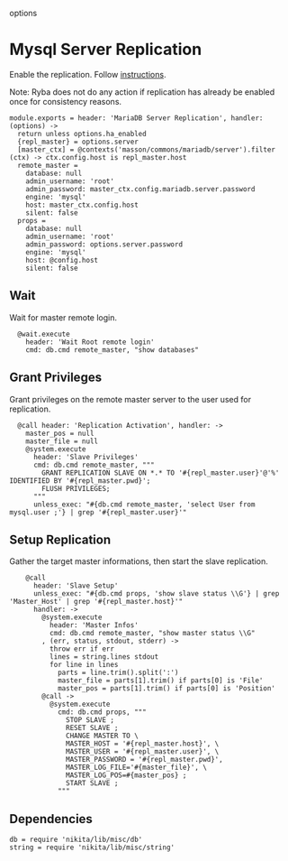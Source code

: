 options
# Mysql Server Replication
Enable the replication.
Follow [instructions](https://www.digitalocean.com/community/tutorials/how-to-set-up-master-slave-replication-in-mysql).

Note: Ryba does not do any action if replication has already be enabled once for
consistency reasons.

    module.exports = header: 'MariaDB Server Replication', handler: (options) ->
      return unless options.ha_enabled
      {repl_master} = options.server
      [master_ctx] = @contexts('masson/commons/mariadb/server').filter (ctx) -> ctx.config.host is repl_master.host
      remote_master =
        database: null
        admin_username: 'root'
        admin_password: master_ctx.config.mariadb.server.password
        engine: 'mysql'
        host: master_ctx.config.host
        silent: false
      props =
        database: null
        admin_username: 'root'
        admin_password: options.server.password
        engine: 'mysql'
        host: @config.host
        silent: false

## Wait
Wait for master remote login.

      @wait.execute
        header: 'Wait Root remote login'
        cmd: db.cmd remote_master, "show databases"

## Grant Privileges
Grant privileges on the remote master server to the user used for replication.

      @call header: 'Replication Activation', handler: ->
        master_pos = null
        master_file = null
        @system.execute
          header: 'Slave Privileges'
          cmd: db.cmd remote_master, """
            GRANT REPLICATION SLAVE ON *.* TO '#{repl_master.user}'@'%' IDENTIFIED BY '#{repl_master.pwd}';
            FLUSH PRIVILEGES;
          """
          unless_exec: "#{db.cmd remote_master, 'select User from mysql.user ;'} | grep '#{repl_master.user}'"

## Setup Replication
Gather the target master informations, then start the slave replication.

        
        @call 
          header: 'Slave Setup'
          unless_exec: "#{db.cmd props, 'show slave status \\G'} | grep 'Master_Host' | grep '#{repl_master.host}'"
          handler: ->
            @system.execute
              header: 'Master Infos'
              cmd: db.cmd remote_master, "show master status \\G"
            , (err, status, stdout, stderr) ->
              throw err if err
              lines = string.lines stdout
              for line in lines
                parts = line.trim().split(':')
                master_file = parts[1].trim() if parts[0] is 'File'
                master_pos = parts[1].trim() if parts[0] is 'Position'
            @call ->
              @system.execute
                cmd: db.cmd props, """
                  STOP SLAVE ;
                  RESET SLAVE ;
                  CHANGE MASTER TO \
                  MASTER_HOST = '#{repl_master.host}', \
                  MASTER_USER = '#{repl_master.user}', \
                  MASTER_PASSWORD = '#{repl_master.pwd}',
                  MASTER_LOG_FILE='#{master_file}', \
                  MASTER_LOG_POS=#{master_pos} ;
                  START SLAVE ;
                """
              

## Dependencies

    db = require 'nikita/lib/misc/db'
    string = require 'nikita/lib/misc/string'
